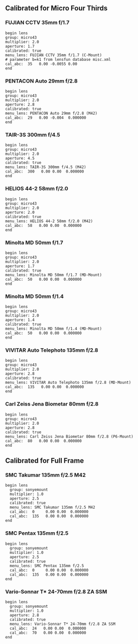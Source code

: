 ## Calibrated for Micro Four Thirds

### FUJIAN CCTV 35mm f/1.7
```
begin lens
group: micro43
multiplier: 2.0
aperture: 1.7
calibrated: true
menu_lens: FUJIAN CCTV 35mm f/1.7 (C-Mount)
# parameter b=k1 from lensfun database misc.xml
cal_abc:  35   0.00 -0.0055 0.00
end
```

### PENTACON Auto 29mm f/2.8
```
begin lens
group: micro43
multiplier: 2.0
aperture: 2.8
calibrated: true
menu_lens: PENTACON Auto 29mm f/2.8 (M42)
cal_abc:  29   0.00 -0.004  0.000000
end
```

### TAIR-3S 300mm f/4.5
```
begin lens
group: micro43
multiplier: 2.0
aperture: 4.5
calibrated: true
menu_lens: TAIR-3S 300mm f/4.5 (M42)
cal_abc:  300   0.00 0.00  0.000000
end
```

### HELIOS 44-2 58mm f/2.0
```
begin lens
group: micro43
multiplier: 2.0
aperture: 2.0
calibrated: true
menu_lens: HELIOS 44-2 58mm f/2.0 (M42)
cal_abc:  58   0.00 0.00  0.000000
end
```

### Minolta MD 50mm f/1.7
```
begin lens
group: micro43
multiplier: 2.0
aperture: 1.7
calibrated: true
menu_lens: Minolta MD 50mm f/1.7 (MD-Mount)
cal_abc:  50   0.00 0.00  0.000000
end
```

### Minolta MD 50mm f/1.4
```
begin lens
group: micro43
multiplier: 2.0
aperture: 1.4
calibrated: true
menu_lens: Minolta MD 50mm f/1.4 (MD-Mount)
cal_abc:  50   0.00 0.00  0.000000
end
```

### VIVITAR Auto Telephoto 135mm f/2.8
```
begin lens
group: micro43
multiplier: 2.0
aperture: 2.8
calibrated: true
menu_lens: VIVITAR Auto Telephoto 135mm f/2.8 (MD-Mount)
cal_abc:  135   0.00 0.00  0.000000
end
```

### Carl Zeiss Jena Biometar 80mm f/2.8
```
begin lens
group: micro43
multiplier: 2.0
aperture: 2.8
calibrated: true
menu_lens: Carl Zeiss Jena Biometar 80mm f/2.8 (P6-Mount)
cal_abc:  80   0.00 0.00  0.000000
end
```

## Calibrated for Full Frame

### SMC Takumar 135mm f/2.5 M42
```
begin lens
  group: sonyemount
  multiplier: 1.0
  aperture: 2.5
  calibrated: true
  menu_lens: SMC Takumar 135mm f/2.5 M42
  cal_abc:  0     0.00 0.00  0.000000
  cal_abc:  135   0.00 0.00  0.000000
end
```

### SMC Pentax 135mm f/2.5
```
begin lens
  group: sonyemount
  multiplier: 1.0
  aperture: 2.5
  calibrated: true
  menu_lens: SMC Pentax 135mm f/2.5
  cal_abc:  0     0.00 0.00  0.000000
  cal_abc:  135   0.00 0.00  0.000000
end
```

### Vario-Sonnar T* 24-70mm f/2.8 ZA SSM
```
begin lens
  group: sonyemount
  multiplier: 1.0
  aperture: 2.8
  calibrated: true
  menu_lens: Vario-Sonnar T* 24-70mm f/2.8 ZA SSM
  cal_abc:  24   0.00 0.00  0.000000
  cal_abc:  70   0.00 0.00  0.000000
end
```
